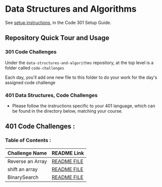 # Data Structures and Algorithms

See [setup instructions](https://codefellows.github.io/setup-guide/code-301/3-code-challenges), in the Code 301 Setup Guide.

## Repository Quick Tour and Usage

### 301 Code Challenges

Under the `data-structures-and-algorithms` repository, at the top level is a folder called `code-challenges`

Each day, you'll add one new file to this folder to do your work for the day's assigned code challenge


### 401 Data Structures, Code Challenges

* Please follow the instructions specific to your 401 language, which can be found in the directory below, matching your course.

## 401 Code Challenges : 

### Table of Contents :

Challenge Name    | README Link
------------------|------------------------------------------------------------------------------------------------------------
Reverse an Array  | [README FILE](https://github.com/yasmeenokh/data-structures-and-algorithms/blob/main/array-reverse/README.md)
shift an array    | [README FILE](https://github.com/yasmeenokh/data-structures-and-algorithms/blob/main/array-shift/README.md)
BinarySearch   | [README FILE](https://github.com/yasmeenokh/data-structures-and-algorithms/blob/main/BinarySearch/README.md)
